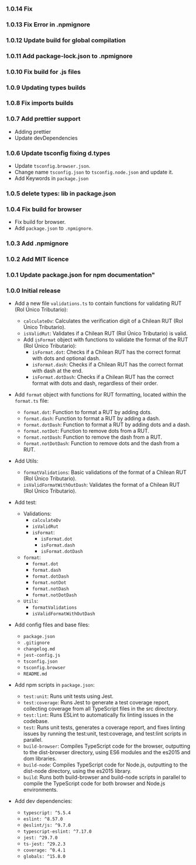 ### 1.0.14 Fix

### 1.0.13 Fix Error in .npmignore

### 1.0.12 Update build for global compilation

### 1.0.11 Add package-lock.json to .npmignore

### 1.0.10 Fix build for .js files

### 1.0.9 Updating types builds

### 1.0.8 Fix imports builds

### 1.0.7 Add prettier support
- Adding prettier
- Update devDependencies

### 1.0.6 Update tsconfig fixing d.types
- Update `tsconfig.browser.json`.
- Change name `tsconfig.json` to `tsconfig.node.json` and update it.
- Add Keywords in `package.json`

### 1.0.5 delete types: lib in package.json

### 1.0.4 Fix build for browser
- Fix build for browser.
- Add `package.json` to `.npmignore`.

### 1.0.3 Add .npmignore

### 1.0.2 Add MIT licence

### 1.0.1 Update package.json for npm documentation"

### 1.0.0 Initial release
- Add a new file `validations.ts` to contain functions for validating RUT (Rol Único Tributario):
    - `calculateDv`: Calculates the verification digit of a Chilean RUT (Rol Único Tributario).
    - `isValidRut`: Validates if a Chilean RUT (Rol Único Tributario) is valid.
    - Add `isFormat` object with functions to validate the format of the RUT (Rol Único Tributario):
        - `isFormat.dot`: Checks if a Chilean RUT has the correct format with dots and optional dash.
        - `isFormat.dash`: Checks if a Chilean RUT has the correct format with dash at the end.
        - `isFormat.dotDash`: Checks if a Chilean RUT has the correct format with dots and dash, regardless of their order.

- Add `format` object with functions for RUT formatting, located within the `format.ts` file:
    - `format.dot`: Function to format a RUT by adding dots.
    - `format.dash`: Function to format a RUT by adding a dash.
    - `format.dotDash`: Function to format a RUT by adding dots and a dash.
    - `format.notDot`: Function to remove dots from a RUT.
    - `format.notDash`: Function to remove the dash from a RUT.
    - `format.notDotDash`: Function to remove dots and the dash from a RUT.
- Add Utils:
    - `formatValidations`: Basic validations of the format of a Chilean RUT (Rol Único Tributario).
    - `isValidFormatWithOutDash`: Validates the format of a Chilean RUT (Rol Único Tributario).
- Add test:
    - Validations:
        - `calculateDv`
        - `isValidRut`
        - `isFormat`:
            - `isFormat.dot`
            - `isFormat.dash`
            - `isFormat.dotDash`
    - `format`:
        - `format.dot`
        - `format.dash`
        - `format.dotDash`
        - `format.notDot`
        - `format.notDash`
        - `format.notDotDash`
    - `Utils`:
        - `formatValidations`
        - `isValidFormatWithOutDash`
- Add config files and base files:
    - `package.json`
    - `.gitignore`
    - `changelog.md`
    - `jest-config.js`
    - `tsconfig.json`
    - `tsconfig.browser`
    - `README.md`
- Add npm scripts in `package.json`:
    - `test:unit`: Runs unit tests using Jest.
    - `test:coverage`: Runs Jest to generate a test coverage report, collecting coverage from all TypeScript files in the src directory.
    - `test:lint`: Runs ESLint to automatically fix linting issues in the codebase.
    - `test`: Runs unit tests, generates a coverage report, and fixes linting issues by running the test:unit, test:coverage, and test:lint scripts in parallel.
    - `build-browser`: Compiles TypeScript code for the browser, outputting to the dist-browser directory, using ES6 modules and the es2015 and dom libraries.
    - `build-node`: Compiles TypeScript code for Node.js, outputting to the dist-node directory, using the es2015 library.
    - `build`: Runs both build-browser and build-node scripts in parallel to compile the TypeScript code for both browser and Node.js environments.
- Add dev dependencies:
    - `typescript: ^5.5.4`
    - `eslint: ^8.57.0`
    - `@eslint/js: ^9.7.0`
    - `typescript-eslint: ^7.17.0`
    - `jest: ^29.7.0`
    - `ts-jest: ^29.2.3`
    - `coverage: ^0.4.1`
    - `globals: ^15.8.0`